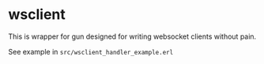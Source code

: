 # wsclient

This is wrapper for gun designed for writing websocket clients without pain.

See example in `src/wsclient_handler_example.erl`

